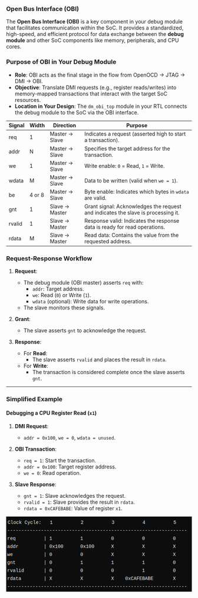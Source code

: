 ### **Open Bus Interface (OBI)**

The **Open Bus Interface (OBI)** is a key component in your debug module that facilitates communication within the SoC. It provides a standardized, high-speed, and efficient protocol for data exchange between the **debug module** and other SoC components like memory, peripherals, and CPU cores.

### **Purpose of OBI in Your Debug Module**

- **Role**: OBI acts as the final stage in the flow from OpenOCD → JTAG → DMI → OBI.
- **Objective**: Translate DMI requests (e.g., register reads/writes) into memory-mapped transactions that interact with the target SoC resources.
- **Location in Your Design**: The `dm_obi_top` module in your RTL connects the debug module to the SoC via the OBI interface.

| Signal | Width  | Direction       | Purpose                                                                          |
| ------ | ------ | --------------- | -------------------------------------------------------------------------------- |
| req    | 1      | Master -> Slave | Indicates a request (asserted high to start a transaction).                      |
| addr   | N      | Master -> Slave | Specifies the target address for the transaction.                                |
| we     | 1      | Master -> Slave | Write enable: `0` = Read, `1` = Write.                                           |
| wdata  | M      | Master -> Slave | Data to be written (valid when `we = 1`).                                        |
| be     | 4 or 8 | Master -> Slave | Byte enable: Indicates which bytes in `wdata` are valid.                         |
| gnt    | 1      | Slave -> Master | Grant signal: Acknowledges the request and indicates the slave is processing it. |
| rvalid | 1      | Slave -> Master | Response valid: Indicates the response data is ready for read operations.        |
| rdata  | M      | Slave -> Master | Read data: Contains the value from the requested address.                        |

### **Request-Response Workflow**

1. **Request**:
    
    - The debug module (OBI master) asserts `req` with:
        - `addr`: Target address.
        - `we`: Read (`0`) or Write (`1`).
        - `wdata` (optional): Write data for write operations.
    - The slave monitors these signals.
2. **Grant**:
    
    - The slave asserts `gnt` to acknowledge the request.
3. **Response**:
    
    - For **Read**:
        - The slave asserts `rvalid` and places the result in `rdata`.
    - For **Write**:
        - The transaction is considered complete once the slave asserts `gnt`.

---
### **Simplified Example**

#### **Debugging a CPU Register Read (`x1`)**

1. **DMI Request**:
    
    - `addr = 0x100`, `we = 0`, `wdata = unused`.
2. **OBI Transaction**:
    
    - `req = 1`: Start the transaction.
    - `addr = 0x100`: Target register address.
    - `we = 0`: Read operation.
3. **Slave Response**:
    
    - `gnt = 1`: Slave acknowledges the request.
    - `rvalid = 1`: Slave provides the result in `rdata`.
    - `rdata = 0xCAFEBABE`: Value of register `x1`.

![](../Pasted%20image%2020241218162534.png)


 
